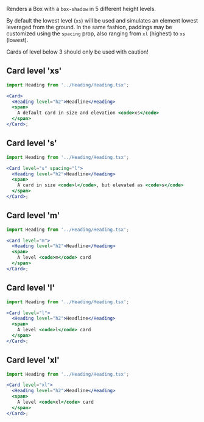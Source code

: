 Renders a Box with a `box-shadow` in 5 different height levels.

By default the lowest level (`xs`) will be used and simulates an element lowest leveraged from the ground. In the same fashion, paddings may be customized using the `spacing` prop, also ranging from `xl` (highest) to `xs` (lowest).

Cards of level below 3 should only be used with caution!

## Card level 'xs'

```jsx
import Heading from '../Heading/Heading.tsx';

<Card>
  <Heading level="h2">Headline</Heading>
  <span>
    A default card in size and elevation <code>xs</code>
  </span>
</Card>;
```

## Card level 's'

```jsx
import Heading from '../Heading/Heading.tsx';

<Card level="s" spacing="l">
  <Heading level="h2">Headline</Heading>
  <span>
    A card in size <code>l</code>, but elevated as <code>s</code>
  </span>
</Card>;
```

## Card level 'm'

```jsx
import Heading from '../Heading/Heading.tsx';

<Card level="m">
  <Heading level="h2">Headline</Heading>
  <span>
    A level <code>m</code> card
  </span>
</Card>;
```

## Card level 'l'

```jsx
import Heading from '../Heading/Heading.tsx';

<Card level="l">
  <Heading level="h2">Headline</Heading>
  <span>
    A level <code>l</code> card
  </span>
</Card>;
```

## Card level 'xl'

```jsx
import Heading from '../Heading/Heading.tsx';

<Card level="xl">
  <Heading level="h2">Headline</Heading>
  <span>
    A level <code>xl</code> card
  </span>
</Card>;
```

